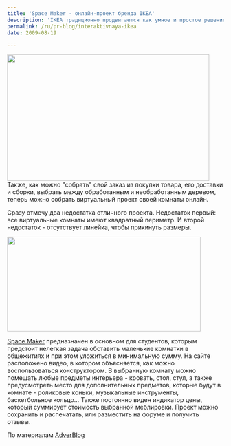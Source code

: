 ```yaml
---
title: 'Space Maker - онлайн-проект бренда IKEA'
description: 'IKEA традиционно продвигается как умное и простое решение, как бренд который всеми способами старается облегчить жизнь своим покупателям. Главное в этом деле - предоставление простой и не избыточной информации о себе и своих услугах, а также обеспечение возможности выбирать именно те услуги, которые клиенту необходимы.'
permalink: /ru/pr-blog/interaktivnaya-ikea
date: 2009-08-19

---
```


<img src="{{ site.assets }}/upload/ikea-spacemaker.jpg" alt="" class="post__img" width="470" height="294">Также, как можно "собрать" свой заказ из покупки товара, его доставки и сборки, выбрать между обработанным и необработанным деревом, теперь можно собрать виртуальный проект своей комнаты онлайн.

Сразу отмечу два недостатка отличного проекта. Недостаток первый: все виртуальные комнаты имеют квадратный периметр. И второй недостаток - отсутствует линейка, чтобы прикинуть размеры.

<img src="{{ site.assets }}/upload/spacemaker01.jpg" alt="" class="post__img" width="450" height="220">

<a href="https://www.ikea.com/ms/en_US/rooms_ideas/youth/index.html">Space Maker</a> предназначен в основном для студентов, которым предстоит нелегкая задача обставить маленькие комнатки в общежитиях и при этом уложиться в минимальную сумму. На сайте расположено видео, в котором объясняется, как можно воспользоваться конструктором.  В выбранную комнату можно помещать любые предметы интерьера - кровать, стол, стул, а также предусмотреть место для дополнительных предметов, которые будут в комнате - роликовые коньки, музыкальные инструменты, баскетбольное кольцо... Также постоянно виден индикатор цены, который суммирует стоимость выбранной меблировки. Проект можно сохранить и распечатать, или разместить на форуме и получить отзывы.

По материалам <a href="https://www.adverblog.com/archives/004008.htm">AdverBlog</a>

